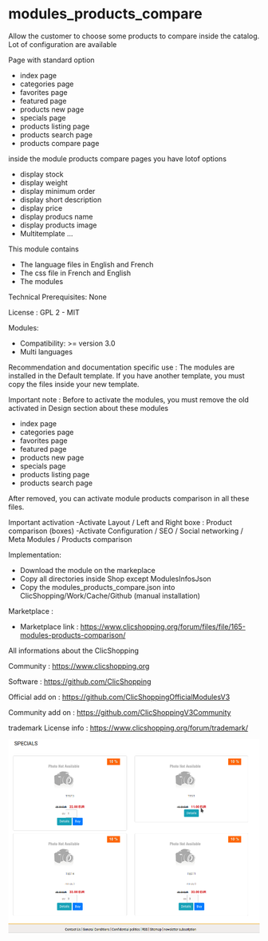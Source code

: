 # modules_products_compare

Allow the customer to choose some products to compare inside the catalog.
Lot of configuration are available

Page with standard option
- index page
- categories page
- favorites page
- featured page
- products new page
- specials page
- products listing page
- products search page
- products compare page

inside the module products compare pages you have lotof options
- display stock
- display weight
- display minimum order
- display short description
- display price
- display producs name
- display products image
- Multitemplate
...


This module contains

- The language files in English and French
- The css file in French and English
- The modules


Technical Prerequisites: None

License : GPL 2 - MIT

Modules:

- Compatibility: >= version 3.0
- Multi languages

Recommendation and documentation specific use :
The modules are installed in the Default template.
If you have another template, you must copy the files inside your new template.

Important note :
Before to activate the modules, you must remove the old activated in Design section about these modules

- index page
- categories page
- favorites page
- featured page
- products new page
- specials page
- products listing page
- products search page

After removed, you can activate module products comparison in all these files.

Important activation
-Activate Layout / Left and Right boxe : Product comparison (boxes)
-Activate Configuration / SEO / Social networking / Meta Modules / Products comparison


Implementation:
- Download the module on the markeplace
- Copy all directories inside Shop except ModulesInfosJson 
- Copy the modules_products_compare.json into ClicShopping/Work/Cache/Github (manual installation)

Marketplace :
- Marketplace link : https://www.clicshopping.org/forum/files/file/165-modules-products-comparison/


All informations about the ClicShopping

Community : https://www.clicshopping.org

Software : https://github.com/ClicShopping

Official add on : https://github.com/ClicShoppingOfficialModulesV3

Community add on : https://github.com/ClicShoppingV3Community

trademark License info : https://www.clicshopping.org/forum/trademark/

![image](https://github.com/ClicShoppingOfficialModulesV3/modules_front_page_new_specials/blob/master/ModuleInfosJson/image.png)
